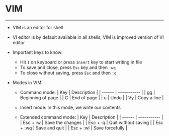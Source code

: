 # VIM
-----------------
+ VIM is an editor for shell
+ VI editor is by default available in all shells, VIM is improved version of VI editor
+ Important keys to know:
  - Hit `I` on keyboard or press `Insert` key to start writing in file
  - To save and close, press `Esc` key and then `:wq`
  - To close without saving, press `Esc` and then `:q`

+ Modes in VIM:
  - Command mode:
      | Key | Description |
      | ------ | ----------- |
      | gg   | Beginning of page |
      | G | End of page |
      | u   | Undo |
      | Vy   | Copy a line |
      
  - Insert mode:
      In this mode, we write our contents
      
  - Extended command mode:
       | Key | Description |
       | ------ | ----------- |
       | Esc + :w   | Save the changes |
       | Esc + :q | Quit without saving |
       | Esc + :wq   | Save and quit |
       | Esc + :wl   | Save forcefully |
